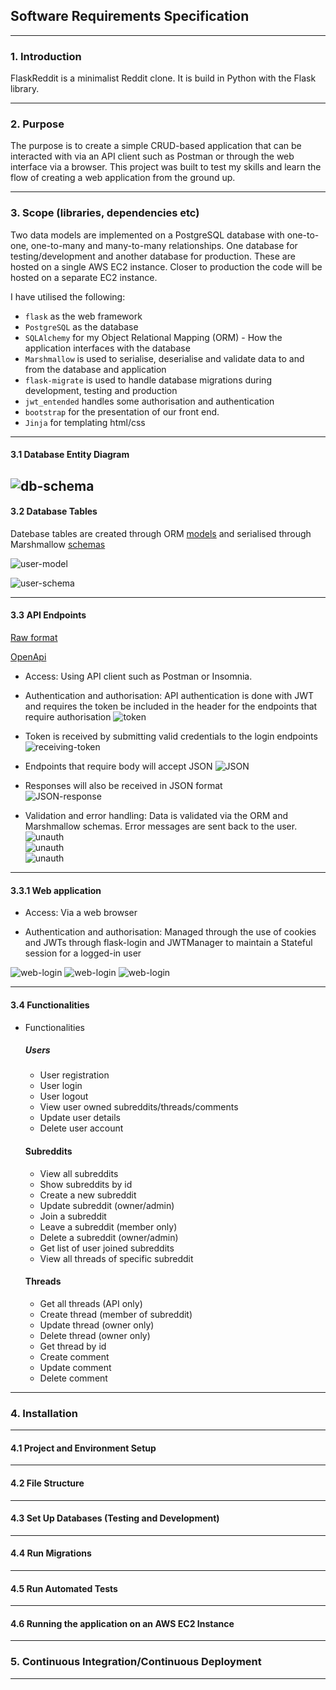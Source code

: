 [//]: # (<div style="text-align: center;">)

## Software Requirements Specification
___

### 1. Introduction

FlaskReddit is a minimalist Reddit clone. It is build in Python
with the Flask library. 

---
### 2. Purpose

The purpose is to create a simple CRUD-based application that can be interacted with
via an API client such as Postman or through the web interface via a browser.
This project was built to test my skills and learn the flow of creating a web application from the ground up.


---
### 3. Scope (libraries, dependencies etc)

Two data models are implemented on a PostgreSQL database with one-to-one, one-to-many and many-to-many relationships.
One database for testing/development and another database for production. These are hosted on a single AWS EC2 instance.
Closer to production the code will be hosted on a separate EC2 instance.

I have utilised the following:

* `flask` as the web framework 
* `PostgreSQL` as the database
* `SQLAlchemy` for my Object Relational Mapping (ORM) - How the application interfaces with the database
* `Marshmallow` is used to serialise, deserialise and validate data to and from the database and application
* `flask-migrate` is used to handle database migrations during development, testing and production
* `jwt_entended` handles some authorisation and authentication
* `bootstrap` for the presentation of our front end. 
* `Jinja` for templating html/css

---
#### 3.1 Database Entity Diagram

![db-schema](docs/FlaskRedditERD.png)
---
#### 3.2 Database Tables

Datebase tables are created through ORM [models](models) and serialised through Marshmallow [schemas](schemas)

![user-model](docs/UserModel.png)


![user-schema](docs/UserSchema.png)

---
#### 3.3 API Endpoints
[Raw format](docs/HarryCashel-FlaskReddit-1.0.0-resolved.yaml)

[OpenApi](https://app.swaggerhub.com/apis-docs/HarryCashel/FlaskReddit/1.0.0#/)


* Access: Using API client such as Postman or Insomnia.
* Authentication and authorisation: API authentication is done with JWT and requires the token
be included in the header for the endpoints that require authorisation
![token](docs/tokenheader.png)


* Token is received by submitting valid credentials to the login endpoints
![receiving-token](docs/JWTtoken.png)


* Endpoints that require body will accept JSON
![JSON](docs/Postrequest.png)


* Responses will also be received in JSON format  
![JSON-response](docs/JSONresponse.png)


* Validation and error handling: Data is validated via the ORM and Marshmallow schemas.
Error messages are sent back to the user.  
![unauth](docs/Unauthsub.png)  
![unauth](docs/Unauthusern.png)  
![unauth](docs/unauthemail.png)


---
#### 3.3.1 Web application

* Access: Via a web browser


* Authentication and authorisation: Managed through the use of cookies and JWTs through flask-login and JWTManager 
to maintain a Stateful session for a logged-in user

![web-login](docs/weblogin.png)
![web-login](docs/websignup.png)
![web-login](docs/webcreatepost.png)

---
#### 3.4 Functionalities

* Functionalities

  ##### Users
  * User registration
  * User login
  * User logout
  * View user owned subreddits/threads/comments
  * Update user details
  * Delete user account

  #### Subreddits
  * View all subreddits
  * Show subreddits by id
  * Create a new subreddit
  * Update subreddit (owner/admin)
  * Join a subreddit
  * Leave a subreddit (member only)
  * Delete a subreddit (owner/admin)
  * Get list of user joined subreddits 
  * View all threads of specific subreddit
  
  #### Threads
  * Get all threads (API only)
  * Create thread (member of subreddit)
  * Update thread (owner only)
  * Delete thread (owner only)
  * Get thread by id
  * Create comment
  * Update comment
  * Delete comment



---
### 4. Installation

___
#### 4.1 Project and Environment Setup

---
#### 4.2 File Structure

___
#### 4.3 Set Up Databases (Testing and Development)

---
#### 4.4 Run Migrations

---
#### 4.5 Run Automated Tests

---
#### 4.6 Running the application on an AWS EC2 Instance

---
### 5. Continuous Integration/Continuous Deployment



---



[//]: # (</div>)